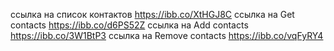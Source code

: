 ссылка на список контактов https://ibb.co/XtHGJ8C
ссылка на Get contacts https://ibb.co/d6PS52Z
ccылка на Add contacts https://ibb.co/3W1BtP3
ccылка на Remove contacts https://ibb.co/vqFyRY4
